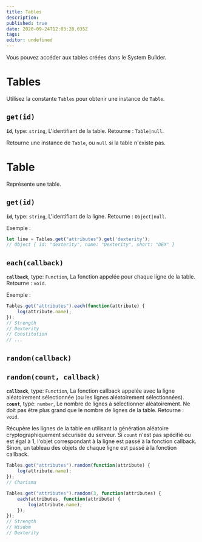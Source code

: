 ```yaml
---
title: Tables
description: 
published: true
date: 2020-09-24T12:03:28.035Z
tags: 
editor: undefined
---
```


Vous pouvez accéder aux tables créées dans le System Builder.

# Tables
Utilisez la constante `Tables` pour obtenir une instance de `Table`.

## `get(id)`
**`id`**, type: `string`, L'identifiant de la table.
Retourne : `Table|null`.

Retourne une instance de `Table`, ou `null` si la table n'existe pas.

# Table
Représente une table.

## `get(id)`
**`id`**, type: `string`, L'identifiant de la ligne.
Retourne : `Object|null`.

Exemple :
```javascript
let line = Tables.get("attributes").get('dexterity');
// Object { id: "dexterity", name: "Dexterity", short: "DEX" }
```

## `each(callback)`
**`callback`**, type: `Function`, La fonction appelée pour chaque ligne de la table.
Retourne : `void`.

Exemple :
```javascript
Tables.get("attributes").each(function(attribute) {
    log(attribute.name);
});
// Strength
// Dexterity
// Constitution
// ...
```

## `random(callback)`
## `random(count, callback)`
**`callback`**, type: `Function`, La fonction callback appelée avec la ligne aléatoirement sélectionnée (ou les lignes aléatoirement sélectionnées).
**`count`**, type: `number`, Le nombre de lignes à sélectionner aléatoirement. Ne doit pas être plus grand que le nombre de lignes de la table.
Retourne : `void`.

Récupère les lignes de la table en utilisant la génération aléatoire cryptographiquement sécurisée du serveur. Si `count` n'est pas spécifié ou est égal à 1, l'objet correspondant à la ligne est passé à la fonction callback. Sinon, un tableau des objets de chaque ligne est passé à la fonction callback.

```javascript
Tables.get("attributes").random(function(attribute) {
    log(attribute.name);
});
// Charisma
```

```javascript
Tables.get("attributes").random(3, function(attributes) {
    each(attributes, function(attribute) {
        log(attribute.name);
    });
});
// Strength
// Wisdom
// Dexterity
```